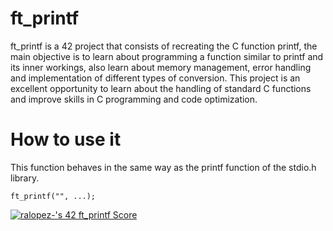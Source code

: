 # ft_printf

ft_printf is a 42 project that consists of recreating the C function printf, the main objective is to learn about programming a function similar to printf and its inner workings, also learn about memory management, error handling and implementation of different types of conversion. This project is an excellent opportunity to learn about the handling of standard C functions and improve skills in C programming and code optimization.

# How to use it

This function behaves in the same way as the printf function of the stdio.h library.

```
ft_printf("", ...);
```

[![ralopez-'s 42 ft_printf Score](https://badge42.vercel.app/api/v2/cldajqyyb00760gla9rd1l22o/project/2826106)](https://github.com/JaeSeoKim/badge42)
